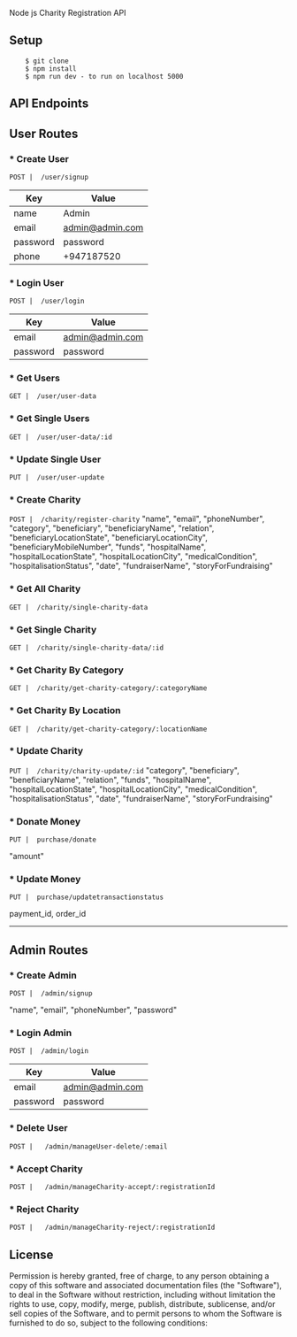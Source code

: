 Node js Charity Registration API

## Setup

```
    $ git clone 
    $ npm install
    $ npm run dev - to run on localhost 5000
```

## API Endpoints

## User Routes

### * Create User

`POST |  /user/signup` 

| Key       | Value          |
| --------- | -----------    |
| name      | Admin          |
| email     | admin@admin.com|
| password  | password       |
| phone     | +947187520     |

### * Login User

`POST |  /user/login` 

| Key        | Value          |
| ---------  | -----------    |
| email      | admin@admin.com|
| password   | password       |

### * Get Users

`GET |  /user/user-data` 

### * Get Single Users

`GET |  /user/user-data/:id` 

### * Update Single User

`PUT |  /user/user-update`

### * Create Charity

`POST |  /charity/register-charity`
  "name",
  "email",
  "phoneNumber",
  "category",
  "beneficiary",
  "beneficiaryName",
  "relation",
  "beneficiaryLocationState",
  "beneficiaryLocationCity",
  "beneficiaryMobileNumber",
  "funds",
  "hospitalName",
  "hospitalLocationState",
  "hospitalLocationCity",
  "medicalCondition",
  "hospitalisationStatus",
  "date",
  "fundraiserName",
  "storyForFundraising"

### * Get All Charity

`GET |  /charity/single-charity-data` 

### * Get Single Charity

`GET |  /charity/single-charity-data/:id` 

### * Get Charity By Category

`GET |  /charity/get-charity-category/:categoryName`

### * Get Charity By Location

`GET |  /charity/get-charity-category/:locationName`

### * Update Charity

`PUT |  /charity/charity-update/:id`
  "category",
  "beneficiary",
  "beneficiaryName",
  "relation",
  "funds",
  "hospitalName",
  "hospitalLocationState",
  "hospitalLocationCity",
  "medicalCondition",
  "hospitalisationStatus",
  "date",
  "fundraiserName",
  "storyForFundraising"

  ### * Donate Money
  
`PUT |  purchase/donate`

"amount"

  ### * Update Money
  
`PUT |  purchase/updatetransactionstatus`

payment_id,
order_id

--------------------------------------------------------
## Admin Routes

### * Create Admin

`POST |  /admin/signup` 

"name",
"email",
"phoneNumber",
"password"

### * Login Admin

`POST |  /admin/login` 

| Key        | Value          |
| ---------  | -----------    |
| email      | admin@admin.com|
| password   | password       |

### * Delete User

`POST |   /admin/manageUser-delete/:email`


### * Accept Charity

`POST |   /admin/manageCharity-accept/:registrationId`


### * Reject Charity

`POST |   /admin/manageCharity-reject/:registrationId`

## License

Permission is hereby granted, free of charge, to any person obtaining
a copy of this software and associated documentation files (the
"Software"), to deal in the Software without restriction, including
without limitation the rights to use, copy, modify, merge, publish,
distribute, sublicense, and/or sell copies of the Software, and to
permit persons to whom the Software is furnished to do so, subject to
the following conditions:










































